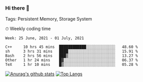 ### Hi there 👋

Tags: Persistent Memory, Storage System

<!--

[![Anurag's github stats](https://github-readme-stats.vercel.app/api?username=wwyf)](https://github.com/anuraghazra/github-readme-stats)

[![Anurag's github stats](https://github-readme-stats.vercel.app/api?username=wwyf&count_private=true)](https://github.com/anuraghazra/github-readme-stats)


[![Top Langs](https://github-readme-stats.vercel.app/api/top-langs/?username=wwyf&count_private=true&&hide=jupyter%20notebook,html)](https://github.com/anuraghazra/github-readme-stats)



-->


⏱ Weekly coding time

<!--START_SECTION:waka-->
```text
Week: 25 June, 2021 - 01 July, 2021

C++     10 hrs 45 mins  ████████████░░░░░░░░░░░░░   48.60 % 
sh      3 hrs 31 mins   ████░░░░░░░░░░░░░░░░░░░░░   15.91 % 
Bash    2 hrs 56 mins   ███▒░░░░░░░░░░░░░░░░░░░░░   13.27 % 
Other   1 hr 24 mins    █▓░░░░░░░░░░░░░░░░░░░░░░░   06.37 % 
TeX     1 hr 10 mins    █▒░░░░░░░░░░░░░░░░░░░░░░░   05.28 % 
```
<!--END_SECTION:waka-->



[![Anurag's github stats](https://github-readme-stats.vercel.app/api?username=wwyf&count_private=true&show_icons=true&hide_border=true)](https://github.com/anuraghazra/github-readme-stats) [![Top Langs](https://github-readme-stats.vercel.app/api/top-langs/?username=wwyf&count_private=true&hide=jupyter%20notebook,html,OpenEdge%20ABL&langs_count=10&layout=compact&hide_border=true)](https://github.com/anuraghazra/github-readme-stats)

<!--

[![willianrod's wakatime stats](https://github-readme-stats.vercel.app/api/wakatime?username=wwyf)](https://github.com/anuraghazra/github-readme-stats)


-->
